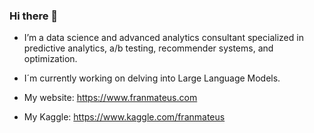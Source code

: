 ### Hi there 👋

- I’m a data science and advanced analytics consultant specialized in predictive analytics, a/b testing, recommender systems, and optimization.

- I´m currently working on delving into Large Language Models.

- My website: https://www.franmateus.com

- My Kaggle: https://www.kaggle.com/franmateus
